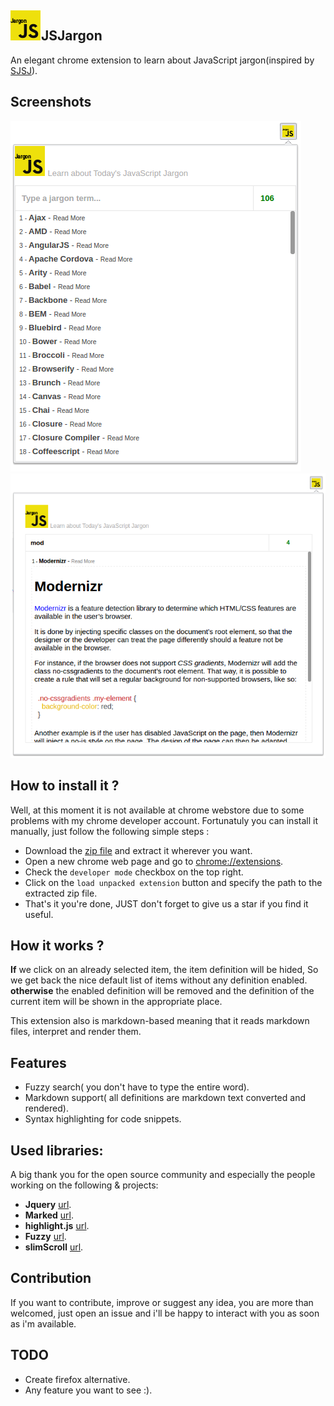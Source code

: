 ## ![](./assets/img/icon48.png)JSJargon
An elegant chrome extension to learn about JavaScript jargon(inspired by [SJSJ](https://github.com/HugoGiraudel/SJSJ)).

## Screenshots
![](./assets/img/screenshot1.png)
![](./assets/img/screenshot2.png)

## How to install it ?
Well, at this moment it is not available at chrome webstore due to some problems with my chrome developer account.
Fortunatuly you can install it manually, just follow the following simple steps :

* Download the [zip file](https://github.com/ismnoiet/JSJargon/archive/v1.0.0.zip) and extract it wherever you want.
* Open a new chrome web page and go to
[chrome://extensions](chrome://extensions).
* Check the ``developer mode`` checkbox on the top right.
* Click on the ``load unpacked extension`` button and specify the path to the extracted zip file.
* That's it you're done, JUST don't forget to give us a star if you find it useful.

## How it works ?

**If** we click on an already selected item, the item definition
will be hided,
So we get back the nice default list of items without any definition enabled.
 **otherwise** the enabled definition will be removed and
 the definition of the current item will be shown in the
 appropriate place.

This extension also is markdown-based meaning that it reads markdown files, interpret and render them.

## Features

* Fuzzy search( you don't have to type the entire word).
* Markdown support( all definitions are markdown text converted and rendered).
* Syntax highlighting for code snippets.

## Used libraries:

A big thank you for the open source community and especially the people working on the following & projects:
* **Jquery** [url](https://code.jquery.com/jquery-2.1.4.min.js).
* **Marked** [url](https://github.com/chjj/marked).
* **highlight.js** [url](https://github.com/isagalaev/highlight.js).
* **Fuzzy**  [url](https://github.com/mattyork/fuzzy).
* **slimScroll** [url](https://github.com/rochal/jQuery-slimScroll).

## Contribution
If you want to contribute, improve or suggest any idea,
you are more than welcomed, just open an issue and i'll be happy to interact with you as soon as i'm available.

## TODO
* Create firefox alternative.
* Any feature you want to see :).
